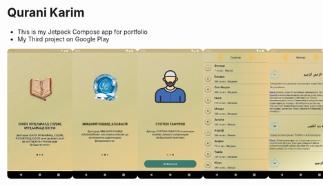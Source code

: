 # Qurani Karim

- This is my Jetpack Compose app for portfolio
- My Third project on Google Play

<div style="display:flex;">
<img src="/img/img1.png" width="30%">
<img src="/img/img2.png" width="30%">
<img src="/img/img3.png" width="30%">
<img src="/img/img4.png" width="30%">
<img src="/img/img5.png" width="30%">
</div>
